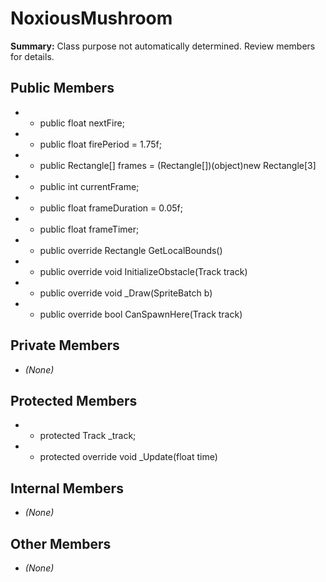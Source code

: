 # NoxiousMushroom

**Summary:** Class purpose not automatically determined. Review members for details.

## Public Members
- - public float nextFire;
- - public float firePeriod = 1.75f;
- - public Rectangle[] frames = (Rectangle[])(object)new Rectangle[3]
- - public int currentFrame;
- - public float frameDuration = 0.05f;
- - public float frameTimer;
- - public override Rectangle GetLocalBounds()
- - public override void InitializeObstacle(Track track)
- - public override void _Draw(SpriteBatch b)
- - public override bool CanSpawnHere(Track track)

## Private Members
- *(None)*

## Protected Members
- - protected Track _track;
- - protected override void _Update(float time)

## Internal Members
- *(None)*

## Other Members
- *(None)*
